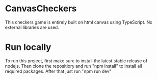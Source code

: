 # CanvasCheckers
This checkers game is entirely built on html canvas using TypeScript. No external libraries are used.

# Run locally
To run this project, first make sure to install the latest stable release of nodejs. Then clone the repositiory and run "npm install" to install all required packages. After that just run "npm run dev"
